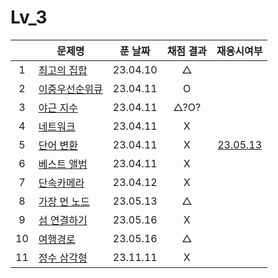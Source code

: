 # Lv_3

|     | 문제명                            | 푼 날짜  | 채점 결과 |         재응시여부          |
| :-: | --------------------------------- | :------: | :-------: | :-------------------------: |
|  1  | [최고의 집합](./bestSet.js)       | 23.04.10 |     △     |
|  2  | [이중우선순위큐](./heap.js)       | 23.04.11 |     O     |
|  3  | [야근 지수](./totalNight.js)      | 23.04.11 |   △?O?    |
|  4  | [네트워크](./network.js)          | 23.04.11 |     X     |
|  5  | [단어 변환](./changeWord.js)      | 23.04.11 |     X     | [23.05.13](./changeWord.js) |
|  6  | [베스트 앨범](./bestAlbum.js)     | 23.04.11 |     X     |
|  7  | [단속카메라](./detectCamera.js)   | 23.04.12 |     X     |
|  8  | [가장 먼 노드](./farNode.js)      | 23.05.13 |     △     |
|  9  | [섬 연결하기](./islandConnect.js) | 23.05.16 |     X     |
| 10  | [여행경로](./travelRoute.js)      | 23.05.16 |     △     |
| 11  | [정수 삼각형](./tri.js)           | 23.11.11 |     X     |
